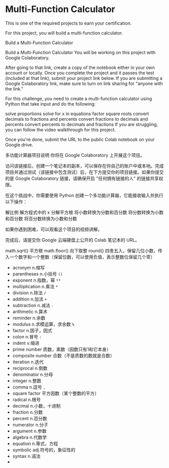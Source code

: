 # Multi-Function Calculator

This is one of the required projects to earn your certification.

For this project, you will build a multi-function calculator.

Build a Multi-Function Calculator


Build a Multi-Function Calculator
You will be working on this project with Google Colaboratory.

After going to that link, create a copy of the notebook either in your own account or locally. Once you complete the project and it passes the test (included at that link), submit your project link below. If you are submitting a Google Colaboratory link, make sure to turn on link sharing for "anyone with the link."

For this challenge, you need to create a multi-function calculator using Python that take input and do the following:

solve proportions
solve for x in equations
factor square roots
convert decimals to fractions and percents
convert fractions to decimals and percents
convert percents to decimals and fractions
If you are struggling, you can follow the video walkthrough for this project.

Once you're done, submit the URL to the public Colab notebook on your Google drive.

多功能计算器项目说明
你将在 Google Colaboratory 上开展这个项目。

访问该链接后，创建一个笔记本的副本，可以保存在你自己的账户中或本地。完成项目并通过测试（该链接中包含测试）后，在下方提交你的项目链接。如果你提交的是 Google Colaboratory 链接，请确保开启 "任何拥有链接的人" 的链接共享权限。

在这个挑战中，你需要使用 Python 创建一个多功能计算器，它能接收输入并执行以下操作：

解比例
解方程式中的 x
分解平方根
将小数转换为分数和百分数
将分数转换为小数和百分数
将百分数转换为小数和分数

如果你遇到困难，可以观看这个项目的视频讲解。

完成后，请提交你 Google 云端硬盘上公开的 Colab 笔记本的 URL。

math.sqrt() 平方根
math.floor() 向下取整
round() 四舍五入，保留几位小数，传入一个数字和一个整数（保留位数，可以使用负值，表示整数位保留几个零）



- acronym n.缩写
- parentheses n.小括号 `()`
- exponent n.指数，幂 `**`
- multiplication n.乘法 `*`
- division n.除法 `/`
- addition n.加法 `+`
- subtraction n.减法 `-`
- arithmetic n.算术
- reminder n.余数
- modulus n.求模运算，求余数 `%`
- factor n.因子，因式
- colon n.冒号 `:`
- indent v.缩进
- prime number 质数，素数（因数只有1和它本身）
- composite number 合数（不是质数的数就是合数）
- iteration n.迭代
- reciprocal n.倒数
- denominator n.分母
- integer n.整数
- comma n.逗号 `,`
- square factor 平方因数（某个整数的平方）
- radical n.根号
- decimal n.小数，十进制
- fraction n.分数
- percent n.百分数
- numerator n.分子
- argument n.参数
- algebra n.代数学
- equation n.等式，方程
- symbolic adj.符号的，象征性的
- syntax n.语法
- 